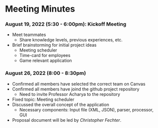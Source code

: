 # Meeting Minutes

### August 19, 2022 (5:30 - 6:00pm): Kickoff Meeting

* Meet teammates
    - Share knowledge levels, previous experiences, etc.
* Brief brainstorming for initial project ideas
    - Meeting scheduler
    - Time-card for employees
    - Game relevant application

### August 26, 2022 (8:00 - 8:30pm)

* Confirmed all members have selected the correct team on Canvas
* Confirmed all members have joind the github project repository
    - Need to invite Professor Acharya to the repository
* Fixed topic: Meeting scheduler
* Discussed the overall concept of the application
    - Necessary components: Input file (XML, JSON), parser, processor, GUI
* Proposal document will be led by *Christopher Fechter*.

